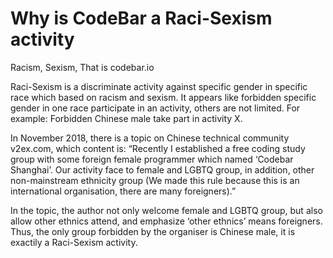 # Why is CodeBar a Raci-Sexism activity
Racism, Sexism, That is codebar.io

Raci-Sexism is a discriminate activity against specific gender in specific race which based on racism and sexism.
It appears like forbidden specific gender in one race participate in an activity, others are not limited.
For example: Forbidden Chinese male take part in activity X.

In November 2018, there is a topic on Chinese technical community v2ex.com, which content is:
“Recently I established a free coding study group with some foreign female programmer which named ‘Codebar Shanghai’. Our activity face to female and LGBTQ group, in addition, other non-mainstream ethnicity group (We made this rule because this is an international organisation, there are many foreigners).”

In the topic, the author not only welcome female and LGBTQ group, but also allow other ethnics attend, and emphasize ‘other ethnics’ means foreigners.
Thus, the only group forbidden by the organiser is Chinese male, it is exactily a Raci-Sexism activity.
